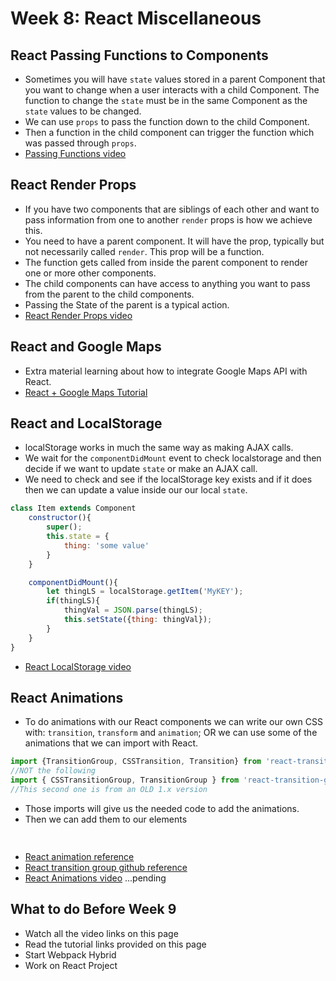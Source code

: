 # Week 8: React Miscellaneous


## React Passing Functions to Components

- Sometimes you will have `state` values stored in a parent Component that you want to change when a user interacts with a child Component.
The function to change the `state` must be in the same Component as the `state` values to be changed.
- We can use `props` to pass the function down to the child Component.
- Then a function in the child component can trigger the function which was passed through `props`.
- [Passing Functions video](https://www.youtube.com/watch?v=c05OL7XbwXU)


## React Render Props

- If you have two components that are siblings of each other and want to pass information from one to another `render` props is how we achieve this.
- You need to have a parent component. It will have the prop, typically but not necessarily called `render`. This prop will be a function.
- The function gets called from inside the parent component to render one or more other components.
- The child components can have access to anything you want to pass from the parent to the child components.
- Passing the State of the parent is a typical action.
- [React Render Props video](https://www.youtube.com/watch?v=Ow4ms1Qg_u4) 



## React and Google Maps

- Extra material learning about how to integrate Google Maps API with React.
- [React + Google Maps Tutorial](https://scotch.io/tutorials/react-apps-with-the-google-maps-api-and-google-maps-react)


## React and LocalStorage

- localStorage works in much the same way as making AJAX calls.
- We wait for the `componentDidMount` event to check localstorage and then decide if we want to update `state` or make an AJAX call.
- We need to check and see if the localStorage key exists and if it does then we can update a value inside our our local `state`.

```javascript
class Item extends Component
    constructor(){
        super();
        this.state = {
            thing: 'some value'
        }
    }

    componentDidMount(){
        let thingLS = localStorage.getItem('MyKEY');
        if(thingLS){
            thingVal = JSON.parse(thingLS);
            this.setState({thing: thingVal});
        }
    }   
}
```

- [React LocalStorage video](https://www.youtube.com/watch?v=NGobLfCPxa8) 


## React Animations

- To do animations with our React components we can write our own CSS with: `transition`, `transform` and `animation`; OR we can use some of the animations that we can import with React.

```javascript
import {TransitionGroup, CSSTransition, Transition} from 'react-transition-group';
//NOT the following
import { CSSTransitionGroup, TransitionGroup } from 'react-transition-group';
//This second one is from an OLD 1.x version
```

- Those imports will give us the needed code to add the animations.
- Then we can add them to our elements

```javascript
    
```

- [React animation reference](https://reactjs.org/docs/animation.html)
- [React transition group github reference](https://github.com/reactjs/react-transition-group/tree/v1-stable)
- [React Animations video]() ...pending


## What to do Before Week 9

- Watch all the video links on this page
- Read the tutorial links provided on this page
- Start Webpack Hybrid
- Work on React Project
